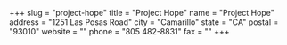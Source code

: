 +++
slug = "project-hope"
title = "Project Hope"
name = "Project Hope"
address = "1251 Las Posas Road"
city = "Camarillo"
state = "CA"
postal = "93010"
website = ""
phone = "805 482-8831"
fax = ""
+++
